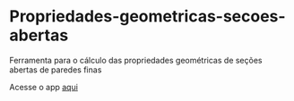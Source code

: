 # Propriedades-geometricas-secoes-abertas
Ferramenta para o cálculo das propriedades geométricas de seções abertas de paredes finas

Acesse o app [aqui](https://propriedades-geometricas-secoes-abertas.vercel.app/)
